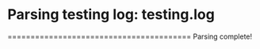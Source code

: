 Parsing testing log: testing.log
========================================


========================================
Parsing complete!
